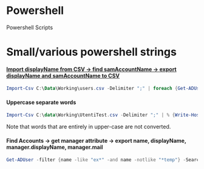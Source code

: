 # Powershell
Powershell Scripts


# Small/various powershell strings
#### [Import displayName from CSV -> find samAccountName -> export displayName and samAccountName to CSV](https://gist.github.com/lscarso/6c8b55fc3a04657deb740613c33a0e62)
```powershell
Import-Csv C:\Data\Working\users.csv -Delimiter ";" | foreach {Get-ADUser -LDAPFilter "(ObjectClass=User)(anr=$($_.displayname))" -Properties displayname, SamAccountName} | select-Object displayname,SamAccountName | Export-Csv -Delimiter ";" C:\Data\Working\Users_DN_SAM.csv -NoTypeInformation
```
#### Uppercase separate words
```powershell
Import-Csv C:\data\Working\UtentiTest.csv -Delimiter ";" | % {Write-Host (Get-Culture).TextInfo.ToTitleCase(($_."Company").ToLower())}
```
Note that words that are entirely in upper-case are not converted.

#### Find Accounts -> get manager attribute -> export name, displayName, manager.displayName, manager.mail
```powershell
Get-ADUser -filter {name -like "ex*" -and name -notlike "*temp"} -SearchBase "OU=Users Objects,dc=mydomain,dc=local" -properties displayName, manager | select-object name, displayName, @{n='Tutor';e={(get-aduser ($_.Manager) -Properties displayName).displayName}}, @{n='Tutor e-mail Address';e={(get-aduser ($_.Manager) -Properties mail).mail}} | Export-Csv C:\data\Working\externalUsers.csv -Delimiter ';' -NoTypeInformation
```
